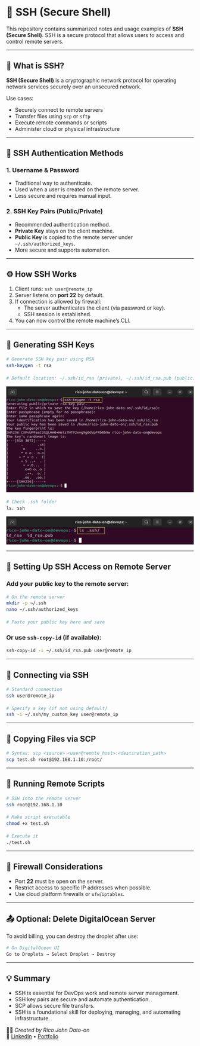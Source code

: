 # 🔐 SSH (Secure Shell)

This repository contains summarized notes and usage examples of **SSH (Secure Shell)**. SSH is a secure protocol that allows users to access and control remote servers.

---

## 📘 What is SSH?

**SSH (Secure Shell)** is a cryptographic network protocol for operating network services securely over an unsecured network.

Use cases:

- Securely connect to remote servers
- Transfer files using `scp` or `sftp`
- Execute remote commands or scripts
- Administer cloud or physical infrastructure

---

## 🔑 SSH Authentication Methods

### 1. **Username & Password**

- Traditional way to authenticate.
- Used when a user is created on the remote server.
- Less secure and requires manual input.

### 2. **SSH Key Pairs (Public/Private)**

- Recommended authentication method.
- **Private Key** stays on the client machine.
- **Public Key** is copied to the remote server under `~/.ssh/authorized_keys`.
- More secure and supports automation.

---

## ⚙️ How SSH Works

1. Client runs: `ssh user@remote_ip`
2. Server listens on **port 22** by default.
3. If connection is allowed by firewall:
   - The server authenticates the client (via password or key).
   - SSH session is established.
4. You can now control the remote machine’s CLI.

---

## 🔐 Generating SSH Keys

```bash
# Generate SSH key pair using RSA
ssh-keygen -t rsa

# Default location: ~/.ssh/id_rsa (private), ~/.ssh/id_rsa.pub (public)
```

![SSH Image](Images/ssh.png)

```bash
# Check .ssh folder
ls. ssh
```

![SSH Image1](Images/ssh1.png)

---

## 📁 Setting Up SSH Access on Remote Server

### Add your public key to the remote server:

```bash
# On the remote server
mkdir -p ~/.ssh
nano ~/.ssh/authorized_keys

# Paste your public key here and save
```

### Or use `ssh-copy-id` (if available):

```bash
ssh-copy-id -i ~/.ssh/id_rsa.pub user@remote_ip
```

---

## 🔗 Connecting via SSH

```bash
# Standard connection
ssh user@remote_ip

# Specify a key (if not using default)
ssh -i ~/.ssh/my_custom_key user@remote_ip
```

---

## 📂 Copying Files via SCP

```bash
# Syntax: scp <source> <user@remote_host>:<destination_path>
scp test.sh root@192.168.1.10:/root/
```

---

## 🚀 Running Remote Scripts

```bash
# SSH into the remote server
ssh root@192.168.1.10

# Make script executable
chmod +x test.sh

# Execute it
./test.sh
```

---

## 🧱 Firewall Considerations

- Port **22** must be open on the server.
- Restrict access to specific IP addresses when possible.
- Use cloud platform firewalls or `ufw`/`iptables`.

---

## 📤 Optional: Delete DigitalOcean Server

To avoid billing, you can destroy the droplet after use:

```bash
# On DigitalOcean UI
Go to Droplets → Select Droplet → Destroy
```

---

## 💡 Summary

- SSH is essential for DevOps work and remote server management.
- SSH key pairs are secure and automate authentication.
- SCP allows secure file transfers.
- SSH is a foundational skill for deploying, managing, and automating infrastructure.

🧑‍💻 _Created by Rico John Dato-on_  
🔗 [LinkedIn](https://www.linkedin.com/in/rico-john-dato-on) • [Portfolio](https://ricodatoon.netlify.app)
